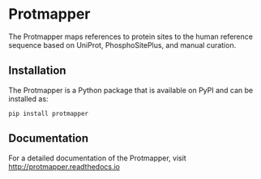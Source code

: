 # Protmapper
The Protmapper maps references to protein sites to the human reference
sequence based on UniProt, PhosphoSitePlus, and manual curation.


## Installation
The Protmapper is a Python package that is available on PyPI and can be
installed as:

```
pip install protmapper
```

## Documentation
For a detailed documentation of the Protmapper, visit http://protmapper.readthedocs.io

